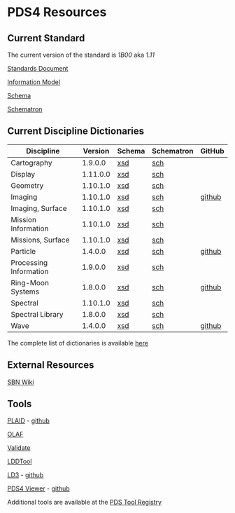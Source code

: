 # PDS4 Resources

## Current Standard

The current version of the standard is _1B00_ aka _1.11_

[Standards Document](https://pds.nasa.gov/datastandards/documents/sr/current)

[Information Model](https://pds.nasa.gov/datastandards/documents/im/current)

[Schema](https://pds.nasa.gov/datastandards/schema/released/pds/v1/PDS4_PDS_1B00.xsd)

[Schematron](https://pds.nasa.gov/datastandards/schema/released/pds/v1/PDS4_PDS_1B00.sch)

## Current Discipline Dictionaries

|Discipline|Version|Schema|Schematron|GitHub
|-|-|-|-|-|
Cartography|1.9.0.0|[xsd](https://pds.nasa.gov/datastandards/schema/released/cart/v1/PDS4_CART_1900.xsd)|[sch](https://pds.nasa.gov/datastandards/schema/released/cart/v1/PDS4_CART_1900.sch)|
|Display|1.11.0.0|[xsd](https://pds.nasa.gov/datastandards/schema/released/disp/v1/PDS4_DISP_1B00.xsd)|[sch](https://pds.nasa.gov/datastandards/schema/released/disp/v1/PDS4_DISP_1B00.sch)|
Geometry|1.10.1.0|[xsd](https://pds.nasa.gov/datastandards/schema/released/geom/v1/PDS4_GEOM_1A10.xsd)|[sch](https://pds.nasa.gov/datastandards/schema/released/geom/v1/PDS4_GEOM_1A10.sch)|
|Imaging|1.10.1.0|[xsd](https://pds.nasa.gov/datastandards/schema/released/img/v1/PDS4_IMG_1A10.xsd)|[sch](https://pds.nasa.gov/datastandards/schema/released/img/v1/PDS4_IMG_1A10.sch)|[github](https://github.com/nasa-pds-data-dictionaries/ldd-imaging)|
Imaging, Surface|1.10.1.0|[xsd](https://pds.nasa.gov/datastandards/schema/released/img_surface/v1/PDS4_IMG_SURFACE_1A10.xsd)|[sch](https://pds.nasa.gov/datastandards/schema/released/img_surface/v1/PDS4_IMG_SURFACE_1A10.sch)|
Mission Information|1.10.1.0|[xsd](https://pds.nasa.gov/datastandards/schema/released/mission/msn/v1/PDS4_MSN_1A10.xsd)|[sch](https://pds.nasa.gov/datastandards/schema/released/mission/msn/v1/PDS4_MSN_1A10.sch)|
|Missions, Surface|1.10.1.0|[xsd](https://pds.nasa.gov/datastandards/schema/released/mission/msn_surface/v1/PDS4_MSN_SURFACE_1A10.xsd)|[sch](https://pds.nasa.gov/datastandards/schema/released/mission/msn_surface/v1/PDS4_MSN_SURFACE_1A10.sch)|
Particle|1.4.0.0|[xsd](https://pds.nasa.gov/datastandards/schema/released/particle/v1/PDS4_PARTICLE_1100.xsd)|[sch](https://pds.nasa.gov/datastandards/schema/released/particle/v1/PDS4_PARTICLE_1100.sch)|[github](https://github.com/nasa-pds-data-dictionaries/ldd-particle)|
|Processing Information|1.9.0.0|[xsd](https://pds.nasa.gov/datastandards/schema/released/proc/v1/PDS4_PROC_1900.xsd)|[sch](https://pds.nasa.gov/datastandards/schema/released/proc/v1/PDS4_PROC_1900.sch)|
|Ring-Moon Systems|1.8.0.0|[xsd](https://pds.nasa.gov/datastandards/schema/released/rings/v1/PDS4_RINGS_1800_1500.xsd)|[sch](https://pds.nasa.gov/datastandards/schema/released/rings/v1/PDS4_RINGS_1800_1500.sch)|[github](https://github.com/nasa-pds-data-dictionaries/ldd-rings)|
|Spectral|1.10.1.0|[xsd](https://pds.nasa.gov/datastandards/schema/released/sp/v1/PDS4_SP_1A10.xsd)|[sch](https://pds.nasa.gov/datastandards/schema/released/sp/v1/PDS4_SP_1A10.sch)|
|Spectral Library|1.8.0.0|[xsd](https://pds.nasa.gov/datastandards/schema/released/speclib/v1/PDS4_SPECLIB_1000.xsd)|[sch](https://pds.nasa.gov/datastandards/schema/released/speclib/v1/PDS4_SPECLIB_1000.sch)|
|Wave|1.4.0.0|[xsd](https://pds.nasa.gov/datastandards/schema/released/wave/v1/PDS4_WAVE_1000.xsd)|[sch](https://pds.nasa.gov/datastandards/schema/released/wave/v1/PDS4_WAVE_1000.sch)|[github](https://github.com/nasa-pds-data-dictionaries/ldd-wave)|

The complete list of dictionaries is available [here](https://pds.nasa.gov/datastandards/schema/released/)

## External Resources

[SBN Wiki](http://sbndev.astro.umd.edu/wiki/SBN_PDS4_Wiki)

## Tools

[PLAID](https://plaid.jpl.nasa.gov/) - [github](https://github.com/nasa-pds/PLAID)

[OLAF](https://olaf.psi.edu)

[Validate](https://pds.jpl.nasa.gov/tools/about/validate/)

[LDDTool](https://pds.jpl.nasa.gov/tools/about/ldd/)

[LD3](https://ld3.psi.edu) - [github](https://github.com/sbn-psi/ldd-transform)

[PDS4 Viewer](http://sbndev.astro.umd.edu/wiki/PDS4_Viewer) - [github](https://github.com/Small-Bodies-Node/pds4_tools)

Additional tools are available at the [PDS Tool Registry](https://pds.nasa.gov/tools/tool-registry/)